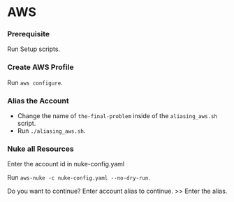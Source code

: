 # AWS

### Prerequisite
Run Setup scripts.

### Create AWS Profile
Run `aws configure`.

### Alias the Account
- Change the name of `the-final-problem` inside of the `aliasing_aws.sh` script.
- Run `./aliasing_aws.sh`.

### Nuke all Resources
Enter the account id in nuke-config.yaml

Run `aws-nuke -c nuke-config.yaml --no-dry-run`.

Do you want to continue? Enter account alias to continue. >> Enter the alias.
